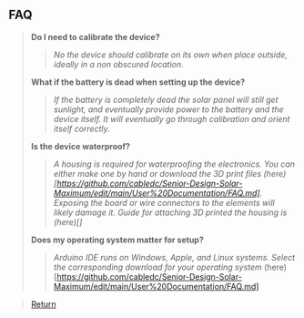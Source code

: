 ## FAQ
> **Do I need to calibrate the device?**
> 
> > *No the device should calibrate on its own when place outside, ideally in a non obscured location.*
>   
> **What if the battery is dead when setting up the device?**
> 
> > *If the battery is completely dead the solar panel will still get sunlight, and eventually provide power to the battery and the device itself. It will eventually go through calibration and orient itself correctly.*
>   
> **Is the device waterproof?**
> 
> > *A housing is required for waterproofing the electronics. You can either make one by hand or download the 3D print files (here)[https://github.com/cabledc/Senior-Design-Solar-Maximum/edit/main/User%20Documentation/FAQ.md]. Exposing the board or wire connectors to the elements will likely damage it. Guide for attaching 3D printed the housing is (here)[]*
> 
> **Does my operating system matter for setup?**
> 
> > *Arduino IDE runs on Windows, Apple, and Linux systems. Select the corresponding download for your operating system* (here)[https://github.com/cabledc/Senior-Design-Solar-Maximum/edit/main/User%20Documentation/FAQ.md]

> [Return](https://github.com/cabledc/Senior-Design-Solar-Maximum/tree/main](https://github.com/cabledc/Senior-Design-Solar-Maximum/tree/main?tab=readme-ov-file#user-documentation)https://github.com/cabledc/Senior-Design-Solar-Maximum/tree/main?tab=readme-ov-file#user-documentation)
